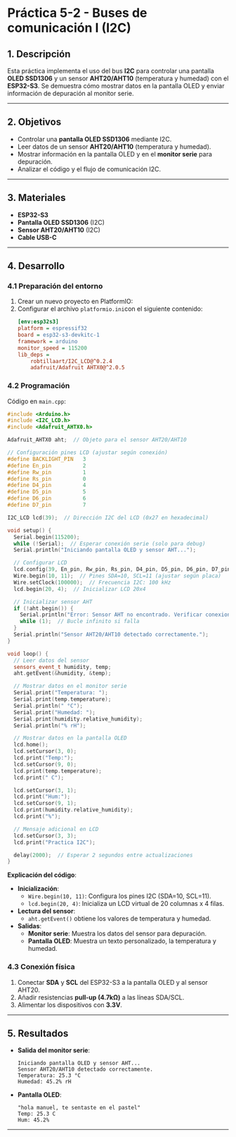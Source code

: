 
# Práctica 5-2 - Buses de comunicación I (I2C) 
## **1. Descripción**  
Esta práctica implementa el uso del bus **I2C** para controlar una pantalla **OLED SSD1306** y un sensor **AHT20/AHT10** (temperatura y humedad) con el **ESP32-S3**. Se demuestra cómo mostrar datos en la pantalla OLED y enviar información de depuración al monitor serie.  

---

## **2. Objetivos**  
- Controlar una **pantalla OLED SSD1306** mediante I2C.  
- Leer datos de un sensor **AHT20/AHT10** (temperatura y humedad).  
- Mostrar información en la pantalla OLED y en el **monitor serie** para depuración.  
- Analizar el código y el flujo de comunicación I2C.  

---

## **3. Materiales**  
- **ESP32-S3**  
- **Pantalla OLED SSD1306** (I2C)  
- **Sensor AHT20/AHT10** (I2C)
- **Cable USB-C**  

---

## **4. Desarrollo**  

### **4.1 Preparación del entorno**
1. Crear un nuevo proyecto en PlatformIO:   
2. Configurar el archivo `platformio.ini`con el siguiente contenido:  
   ```ini
   [env:esp32s3]
   platform = espressif32
   board = esp32-s3-devkitc-1
   framework = arduino
   monitor_speed = 115200
   lib_deps = 
       robtillaart/I2C_LCD@^0.2.4
       adafruit/Adafruit AHTX0@^2.0.5
   ```  

### **4.2 Programación**  
Código en `main.cpp`:  
```cpp
#include <Arduino.h>
#include <I2C_LCD.h>
#include <Adafruit_AHTX0.h>

Adafruit_AHTX0 aht;  // Objeto para el sensor AHT20/AHT10

// Configuración pines LCD (ajustar según conexión)
#define BACKLIGHT_PIN   3
#define En_pin          2
#define Rw_pin          1
#define Rs_pin          0
#define D4_pin          4
#define D5_pin          5
#define D6_pin          6
#define D7_pin          7

I2C_LCD lcd(39);  // Dirección I2C del LCD (0x27 en hexadecimal)

void setup() {
  Serial.begin(115200);
  while (!Serial);  // Esperar conexión serie (solo para debug)
  Serial.println("Iniciando pantalla OLED y sensor AHT...");

  // Configurar LCD
  lcd.config(39, En_pin, Rw_pin, Rs_pin, D4_pin, D5_pin, D6_pin, D7_pin, BACKLIGHT_PIN, POSITIVE);
  Wire.begin(10, 11);  // Pines SDA=10, SCL=11 (ajustar según placa)
  Wire.setClock(100000);  // Frecuencia I2C: 100 kHz
  lcd.begin(20, 4);  // Inicializar LCD 20x4

  // Inicializar sensor AHT
  if (!aht.begin()) {
    Serial.println("Error: Sensor AHT no encontrado. Verificar conexiones.");
    while (1);  // Bucle infinito si falla
  }
  Serial.println("Sensor AHT20/AHT10 detectado correctamente.");
}

void loop() {
  // Leer datos del sensor
  sensors_event_t humidity, temp;
  aht.getEvent(&humidity, &temp);

  // Mostrar datos en el monitor serie
  Serial.print("Temperatura: "); 
  Serial.print(temp.temperature); 
  Serial.println(" °C");
  Serial.print("Humedad: "); 
  Serial.print(humidity.relative_humidity); 
  Serial.println("% rH");

  // Mostrar datos en la pantalla OLED
  lcd.home();
  lcd.setCursor(3, 0);
  lcd.print("Temp:");
  lcd.setCursor(9, 0);
  lcd.print(temp.temperature);
  lcd.print(" C");

  lcd.setCursor(3, 1);
  lcd.print("Hum:");
  lcd.setCursor(9, 1);
  lcd.print(humidity.relative_humidity);
  lcd.print("%");

  // Mensaje adicional en LCD
  lcd.setCursor(3, 3);
  lcd.print("Practica I2C");

  delay(2000);  // Esperar 2 segundos entre actualizaciones
}
```  

**Explicación del código**:  
- **Inicialización**:  
  - `Wire.begin(10, 11)`: Configura los pines I2C (SDA=10, SCL=11).  
  - `lcd.begin(20, 4)`: Inicializa un LCD virtual de 20 columnas x 4 filas.  
- **Lectura del sensor**:  
  - `aht.getEvent()` obtiene los valores de temperatura y humedad.  
- **Salidas**:  
  - **Monitor serie**: Muestra los datos del sensor para depuración.  
  - **Pantalla OLED**: Muestra un texto personalizado, la temperatura y humedad.  

### **4.3 Conexión física**  
1. Conectar **SDA** y **SCL** del ESP32-S3 a la pantalla OLED y al sensor AHT20.  
2. Añadir resistencias **pull-up (4.7kΩ)** a las líneas SDA/SCL.  
3. Alimentar los dispositivos con **3.3V**.  

---

## **5. Resultados**  
- **Salida del monitor serie**:  
  ```plaintext
  Iniciando pantalla OLED y sensor AHT...
  Sensor AHT20/AHT10 detectado correctamente.
  Temperatura: 25.3 °C
  Humedad: 45.2% rH
  ```  
- **Pantalla OLED**:  
  ```plaintext
  "hola manuel, te sentaste en el pastel"
  Temp: 25.3 C
  Hum: 45.2%
  ```  

---

